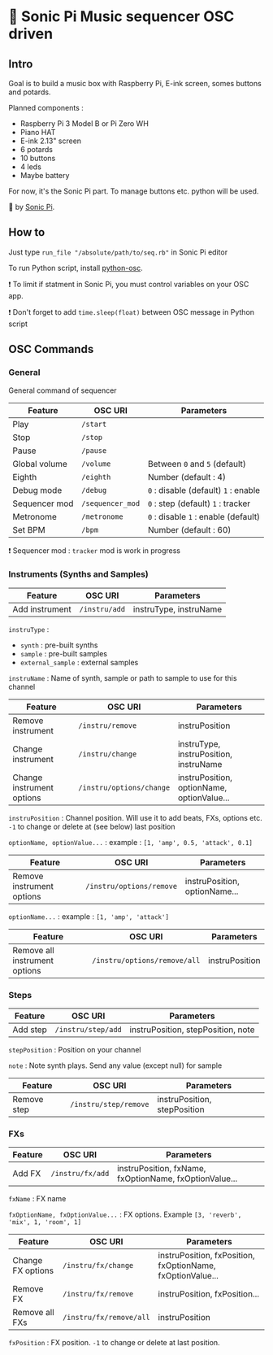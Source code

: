 # :musical_keyboard: Sonic Pi Music sequencer OSC driven

## Intro

Goal is to build a music box with Raspberry Pi, E-ink screen, somes buttons and potards.

Planned components :
 - Raspberry Pi 3 Model B or Pi Zero WH
 - Piano HAT
 - E-ink 2.13" screen
 - 6 potards
 - 10 buttons
 - 4 leds
 - Maybe battery
 
For now, it's the Sonic Pi part. To manage buttons etc. python will be used.

:rocket: by [Sonic Pi](https://sonic-pi.net/ "Sonic Pi - The Live Coding Music Synth for Everyone").

## How to

Just type `run_file "/absolute/path/to/seq.rb"` in Sonic Pi editor

To run Python script, install [python-osc](https://pypi.org/project/python-osc/ "python-osc · PyPI").

:heavy_exclamation_mark: To limit if statment in Sonic Pi, you must control variables on your OSC app.

:heavy_exclamation_mark: Don't forget to add `time.sleep(float)` between OSC message in Python script

## OSC Commands

### General

General command of sequencer

| Feature |   OSC URI     | Parameters  |
| ------------- | ---------------- | ----------------------     |
| Play          | `/start`         |                            |
| Stop          | `/stop`          |                            |
| Pause         | `/pause`         |                            |
| Global volume | `/volume`        | Between `0` and `5` (default)        |
| Eighth        | `/eighth`        | Number (default : 4)                  |
| Debug mode    | `/debug`         | `0` : disable (default) `1` : enable |
| Sequencer mod | `/sequencer_mod` | `0` : step (default) `1` : tracker   |
| Metronome     | `/metronome`      | `0` : disable `1` : enable (default) |
| Set BPM     | `/bpm`      | Number (default : 60) |

:heavy_exclamation_mark: Sequencer mod : `tracker` mod is work in progress

### Instruments (Synths and Samples)

| Feature |   OSC URI     | Parameters  |
| -------------- | ---------------- | ----------------------                 |
| Add instrument | `/instru/add`    | instruType, instruName |

`instruType` :
 - `synth` : pre-built synths
 - `sample` : pre-built samples
 - `external_sample` : external samples

`instruName` : Name of synth, sample or path to sample to use for this channel

| Feature |   OSC URI     | Parameters  |
| --------------    | ---------------- | ---------------------- |
| Remove instrument | `/instru/remove` | instruPosition         |
| Change instrument | `/instru/change` | instruType, instruPosition, instruName |
| Change instrument options | `/instru/options/change` | instruPosition, optionName, optionValue... |

`instruPosition` : Channel position. Will use it to add beats, FXs, options etc. `-1` to change or delete at (see below) last position

`optionName, optionValue...` : example : `[1, 'amp', 0.5, 'attack', 0.1]`

| Feature |   OSC URI     | Parameters  |
| --------------            | ----------------         | ----------------------        |
| Remove instrument options | `/instru/options/remove` | instruPosition, optionName... |

`optionName...` : example : `[1, 'amp', 'attack']`

| Feature |   OSC URI     | Parameters  |
| --------------                | ----------------             | ---------------------- |
| Remove all instrument options | `/instru/options/remove/all` | instruPosition         |

### Steps

| Feature |   OSC URI     | Parameters  |
| --------------                | ----------------             | ---------------------- |
| Add step | `/instru/step/add` | instruPosition, stepPosition, note        |

`stepPosition` : Position on your channel

`note` : Note synth plays. Send any value (except null) for sample

| Feature |   OSC URI     | Parameters  |
| --------------                | ----------------             | ---------------------- |
| Remove step | `/instru/step/remove` | instruPosition, stepPosition        |

### FXs

| Feature |   OSC URI     | Parameters  |
| --------------                | ----------------             | ---------------------- |
| Add FX | `/instru/fx/add` | instruPosition, fxName, fxOptionName, fxOptionValue...        |

`fxName` : FX name

`fxOptionName, fxOptionValue...` : FX options. Example `[3, 'reverb', 'mix', 1, 'room', 1]`

| Feature |   OSC URI     | Parameters  |
| --------------                | ----------------             | ---------------------- |
| Change FX options | `/instru/fx/change` | instruPosition, fxPosition, fxOptionName, fxOptionValue...        |
| Remove FX | `/instru/fx/remove` | instruPosition, fxPosition...        |
| Remove all FXs | `/instru/fx/remove/all` | instruPosition      |

`fxPosition` : FX position. `-1` to change or delete at last position.

